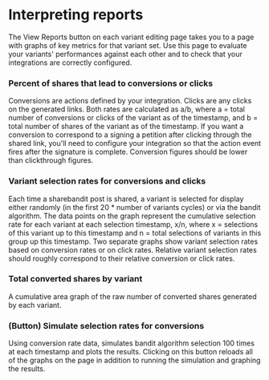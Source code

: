 # Interpreting reports #

The View Reports button on each variant editing page takes you to a page
with graphs of key metrics for that variant set.
Use this page to evaluate your variants' performances against each other
and to check that your integrations are correctly configured.

### Percent of shares that lead to conversions or clicks ###

Conversions are actions defined by your integration.
Clicks are any clicks on the generated links.
Both rates are calculated as a/b, 
where a = total number of conversions or clicks of the variant as of the timestamp, 
and b = total number of shares of the variant as of the timestamp.
If you want a conversion to correspond to a signing a petition after 
clicking through the shared link, you'll need to configure your integration
so that the action event fires after the signature is complete.
Conversion figures should be lower than clickthrough figures.

### Variant selection rates for conversions and clicks ###

Each time a sharebandit post is shared, a variant is selected for display
either randomly (in the first 20 * number of variants cycles) or via the
bandit algorithm. The data points on the graph represent the cumulative 
selection rate for each variant at each selection timestamp, x/n, where 
x = selections of this variant up to this timestamp and 
n = total selections of variants in this group up this timestamp.
Two separate graphs show variant selection rates based on conversion rates
or on click rates.
Relative variant selection rates should roughly correspond to their relative
conversion or click rates.

### Total converted shares by variant ###

A cumulative area graph of the raw number of converted shares generated by each
variant.

### (Button) Simulate selection rates for conversions ###

Using conversion rate data, simulates bandit algorithm selection 100 times at 
each timestamp and plots the results. Clicking on this button reloads all of the
graphs on the page in addition to running the simulation and graphing the results.
